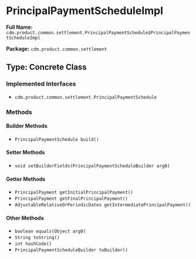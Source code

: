 # PrincipalPaymentScheduleImpl

**Full Name:** `cdm.product.common.settlement.PrincipalPaymentSchedule$PrincipalPaymentScheduleImpl`

**Package:** `cdm.product.common.settlement`

## Type: Concrete Class

### Implemented Interfaces

- `cdm.product.common.settlement.PrincipalPaymentSchedule`

### Methods

#### Builder Methods

- `PrincipalPaymentSchedule build()`

#### Setter Methods

- `void setBuilderFields(PrincipalPaymentScheduleBuilder arg0)`

#### Getter Methods

- `PrincipalPayment getInitialPrincipalPayment()`
- `PrincipalPayment getFinalPrincipalPayment()`
- `AdjustableRelativeOrPeriodicDates getIntermediatePrincipalPayment()`

#### Other Methods

- `boolean equals(Object arg0)`
- `String toString()`
- `int hashCode()`
- `PrincipalPaymentScheduleBuilder toBuilder()`

